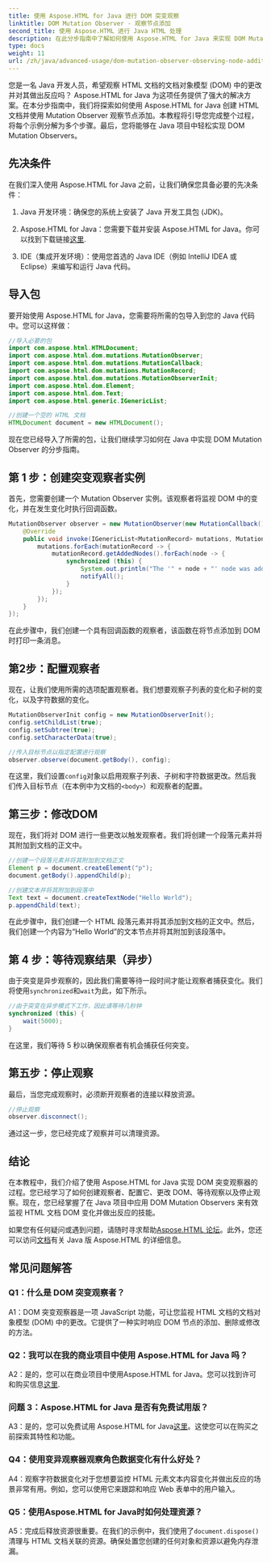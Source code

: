 ```yaml
---
title: 使用 Aspose.HTML for Java 进行 DOM 突变观察
linktitle: DOM Mutation Observer - 观察节点添加
second_title: 使用 Aspose.HTML 进行 Java HTML 处理
description: 在此分步指南中了解如何使用 Aspose.HTML for Java 来实现 DOM Mutation Observer。有效监控 DOM 更改并做出反应。
type: docs
weight: 11
url: /zh/java/advanced-usage/dom-mutation-observer-observing-node-additions/
---
```


您是一名 Java 开发人员，希望观察 HTML 文档的文档对象模型 (DOM) 中的更改并对其做出反应吗？ Aspose.HTML for Java 为这项任务提供了强大的解决方案。在本分步指南中，我们将探索如何使用 Aspose.HTML for Java 创建 HTML 文档并使用 Mutation Observer 观察节点添加。本教程将引导您完成整个过程，将每个示例分解为多个步骤。最后，您将能够在 Java 项目中轻松实现 DOM Mutation Observers。

## 先决条件

在我们深入使用 Aspose.HTML for Java 之前，让我们确保您具备必要的先决条件：

1. Java 开发环境：确保您的系统上安装了 Java 开发工具包 (JDK)。

2.  Aspose.HTML for Java：您需要下载并安装 Aspose.HTML for Java。你可以找到下载链接[这里](https://releases.aspose.com/html/java/).

3. IDE（集成开发环境）：使用您首选的 Java IDE（例如 IntelliJ IDEA 或 Eclipse）来编写和运行 Java 代码。

## 导入包

要开始使用 Aspose.HTML for Java，您需要将所需的包导入到您的 Java 代码中。您可以这样做：

```java
//导入必要的包
import com.aspose.html.HTMLDocument;
import com.aspose.html.dom.mutations.MutationObserver;
import com.aspose.html.dom.mutations.MutationCallback;
import com.aspose.html.dom.mutations.MutationRecord;
import com.aspose.html.dom.mutations.MutationObserverInit;
import com.aspose.html.dom.Element;
import com.aspose.html.dom.Text;
import com.aspose.html.generic.IGenericList;

//创建一个空的 HTML 文档
HTMLDocument document = new HTMLDocument();
```

现在您已经导入了所需的包，让我们继续学习如何在 Java 中实现 DOM Mutation Observer 的分步指南。

## 第 1 步：创建突变观察者实例

首先，您需要创建一个 Mutation Observer 实例。该观察者将监视 DOM 中的变化，并在发生变化时执行回调函数。

```java
MutationObserver observer = new MutationObserver(new MutationCallback() {
    @Override
    public void invoke(IGenericList<MutationRecord> mutations, MutationObserver mutationObserver) {
        mutations.forEach(mutationRecord -> {
            mutationRecord.getAddedNodes().forEach(node -> {
                synchronized (this) {
                    System.out.println("The '" + node + "' node was added to the document.");
                    notifyAll();
                }
            });
        });
    }
});
```

在此步骤中，我们创建一个具有回调函数的观察者，该函数在将节点添加到 DOM 时打印一条消息。

## 第2步：配置观察者

现在，让我们使用所需的选项配置观察者。我们想要观察子列表的变化和子树的变化，以及字符数据的变化。

```java
MutationObserverInit config = new MutationObserverInit();
config.setChildList(true);
config.setSubtree(true);
config.setCharacterData(true);

//传入目标节点以指定配置进行观察
observer.observe(document.getBody(), config);
```

在这里，我们设置`config`对象以启用观察子列表、子树和字符数据更改。然后我们传入目标节点（在本例中为文档的`<body>`）和观察者的配置。

## 第三步：修改DOM

现在，我们将对 DOM 进行一些更改以触发观察者。我们将创建一个段落元素并将其附加到文档的正文中。

```java
//创建一个段落元素并将其附加到文档正文
Element p = document.createElement("p");
document.getBody().appendChild(p);

//创建文本并将其附加到段落中
Text text = document.createTextNode("Hello World");
p.appendChild(text);
```

在此步骤中，我们创建一个 HTML 段落元素并将其添加到文档的正文中。然后，我们创建一个内容为“Hello World”的文本节点并将其附加到该段落中。

## 第 4 步：等待观察结果（异步）

由于突变是异步观察的，因此我们需要等待一段时间才能让观察者捕获变化。我们将使用`synchronized`和`wait`为此，如下所示。

```java
//由于突变在异步模式下工作，因此请等待几秒钟
synchronized (this) {
    wait(5000);
}
```

在这里，我们等待 5 秒以确保观察者有机会捕获任何突变。

## 第五步：停止观察

最后，当您完成观察时，必须断开观察者的连接以释放资源。

```java
//停止观察
observer.disconnect();
```

通过这一步，您已经完成了观察并可以清理资源。

## 结论

在本教程中，我们介绍了使用 Aspose.HTML for Java 实现 DOM 突变观察器的过程。您已经学习了如何创建观察者、配置它、更改 DOM、等待观察以及停止观察。现在，您已经掌握了在 Java 项目中应用 DOM Mutation Observers 来有效监视 HTML 文档 DOM 变化并做出反应的技能。

如果您有任何疑问或遇到问题，请随时寻求帮助[Aspose.HTML 论坛](https://forum.aspose.com/)。此外，您还可以访问[文档](https://reference.aspose.com/html/java/)有关 Java 版 Aspose.HTML 的详细信息。

## 常见问题解答

### Q1：什么是 DOM 突变观察者？

A1：DOM 突变观察器是一项 JavaScript 功能，可让您监视 HTML 文档的文档对象模型 (DOM) 中的更改。它提供了一种实时响应 DOM 节点的添加、删除或修改的方法。

### Q2：我可以在我的商业项目中使用 Aspose.HTML for Java 吗？

 A2：是的，您可以在商业项目中使用Aspose.HTML for Java。您可以找到许可和购买信息[这里](https://purchase.aspose.com/buy).

### 问题 3：Aspose.HTML for Java 是否有免费试用版？

A3：是的，您可以免费试用 Aspose.HTML for Java[这里](https://releases.aspose.com/)。这使您可以在购买之前探索其特性和功能。

### Q4：使用变异观察器观察角色数据变化有什么好处？

A4：观察字符数据变化对于您想要监控 HTML 元素文本内容变化并做出反应的场景非常有用。例如，您可以使用它来跟踪和响应 Web 表单中的用户输入。

### Q5：使用Aspose.HTML for Java时如何处理资源？

 A5：完成后释放资源很重要。在我们的示例中，我们使用了`document.dispose()`清理与 HTML 文档关联的资源。确保处置您创建的任何对象和资源以避免内存泄漏。